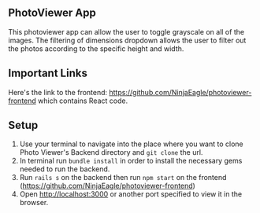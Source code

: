 ## PhotoViewer App

This photoviewer app can allow the user to toggle grayscale on all of the images. The filtering of dimensions dropdown allows the user to filter out the photos according to the specific height and width. 

## Important Links

Here's the link to the frontend: https://github.com/NinjaEagle/photoviewer-frontend
which contains React code.

## Setup

1. Use your terminal to navigate into the place where you want to clone Photo Viewer's Backend directory and `git clone` the url.
2. In terminal run `bundle install` in order to install the necessary gems needed to run the backend.
3. Run `rails s` on the backend then run `npm start` on the frontend (https://github.com/NinjaEagle/photoviewer-frontend) 
4. Open [http://localhost:3000](http://localhost:3000) or another port specified to view it in the browser.
